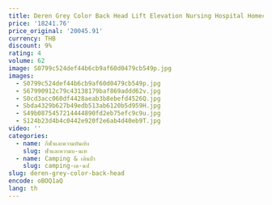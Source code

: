 ```yaml
---
title: Deren Grey Color Back Head Lift Elevation Nursing Hospital Homecare Medical พนักพิง
price: '18241.76'
price_original: '20045.91'
currency: THB
discount: 9%
rating: 4
volume: 62
image: S0799c524def44b6cb9af60d0479cb549p.jpg
images:
  - S0799c524def44b6cb9af60d0479cb549p.jpg
  - S67990912c79c43138179baf869addd62v.jpg
  - S0cd3acc060df4428aeab3b8ebefd4526Q.jpg
  - Sbda4329b627b49edb513ab6120b5d959H.jpg
  - S49b0875457214444890fd2eb75efc9c9u.jpg
  - S124b23d4b4c0442e920f2e6ab4d40eb9T.jpg
video: ''
categories:
  - name: กีฬาและความบันเทิง
    slug: ฬาและความบ-นเท
  - name: Camping & เดินป่า
    slug: camping-เด-นป
slug: deren-grey-color-back-head
encode: oBOQ1aQ
lang: th
---
```

  